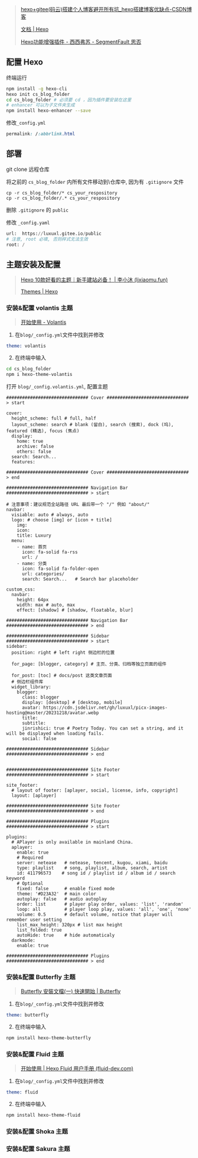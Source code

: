 > [hexo+gitee(码云)搭建个人博客避开所有坑_hexo搭建博客优缺点-CSDN博客](https://blog.csdn.net/weixin_45631738/article/details/104716374)
> 
> [文档 | Hexo](https://hexo.io/zh-cn/docs/)
> 
> [Hexo功能增强插件 - 西西弗苏 - SegmentFault 思否](https://segmentfault.com/a/1190000018402194)

## 配置 Hexo

终端运行

```bash
npm install -g hexo-cli
hexo init cs_blog_folder
cd cs_blog_folder # 必须要 cd ，因为插件要安装在这里
# enhancer 可以为子文件夹生成
npm install hexo-enhancer --save
```

修改`_config.yml`

```css
permalink: /:abbrlink.html
```

## 部署

git clone 远程仓库

将之前的 `cs_blog_folder` 内所有文件移动到\仓库中, 因为有 `.gitignore` 文件

```
cp -r cs_blog_folder/* cs_your_respository
cp -r cs_blog_folder/.* cs_your_respository
```

删除 `.gitignore` 的 `public`

修改 `_config.yaml`

```python
url:  https://luxuxl.gitee.io/public
# 注意, root 必填, 否则样式无法生效
root: /
```

## 主题安装及配置

>[Hexo 10款好看的主题｜新手建站必备！ | 李小沐 (lixiaomu.fun)](https://blog.lixiaomu.fun/posts/43857/)
> 
> [Themes | Hexo](https://hexo.io/themes/)

### 安装&配置 volantis 主题

> [开始使用 - Volantis](https://volantis.js.org/v6/getting-started/)

1. 在`blog/_config.yml`文件中找到并修改
```nasm
theme: volantis
```

2. 在终端中输入
```bash
cd cs_blog_folder
npm i hexo-theme-volantis
```

打开 `blog/_config.volantis.yml`, 配置主题

```
############################### Cover ############################### > start

cover:
  height_scheme: full # full, half 
  layout_scheme: search # blank (留白), search (搜索), dock (坞), featured (精选), focus (焦点)
  display:
    home: true
    archive: false
    others: false
  search: Search...
  features: 

############################### Cover ############################### > end

############################### Navigation Bar ############################### > start

# 注意事项：建议规范全站路径 URL 最后带一个 "/" 例如 "about/"
navbar:
  visiable: auto # always, auto
  logo: # choose [img] or [icon + title]
    img: 
    icon:
    title: Luxury
  menu:
    - name: 首页
      icon: fa-solid fa-rss
      url: /
    - name: 分类
      icon: fa-solid fa-folder-open
      url: categories/
      search: Search...   # Search bar placeholder

custom_css:
  navbar:
    height: 64px
    width: max # auto, max
    effect: [shadow] # [shadow, floatable, blur]
    
############################### Navigation Bar ############################### > end

############################### Sidebar ############################### > start
sidebar:
  position: right # left right 侧边栏的位置
  
  for_page: [blogger, category] # 主页、分类、归档等独立页面的组件
  
  for_post: [toc] # docs/post 这类文章页面
  # 侧边栏组件库
  widget_library:
    blogger:
      class: blogger
      display: [desktop] # [desktop, mobile]
      avatar: https://cdn.jsdelivr.net/gh/luxuxl/picx-images-hosting@master/20231218/avatar.webp
      title:
      subtitle:
      jinrishici: true # Poetry Today. You can set a string, and it will be displayed when loading fails.
      social: false
  
############################### Sidebar ############################### > end


############################### Site Footer ############################### > start

site_footer:
  # layout of footer: [aplayer, social, license, info, copyright]
  layout: [aplayer]
  
############################### Site Footer ############################### > end

############################### Plugins ############################### > start

plugins:
  # APlayer is only available in mainland China.
  aplayer:
    enable: true
    # Required
    server: netease   # netease, tencent, kugou, xiami, baidu
    type: playlist    # song, playlist, album, search, artist
    id: 411796573    # song id / playlist id / album id / search keyword
    # Optional
    fixed: false      # enable fixed mode
    theme: '#D23A32'  # main color
    autoplay: false   # audio autoplay
    order: list       # player play order, values: 'list', 'random'
    loop: all         # player loop play, values: 'all', 'one', 'none'
    volume: 0.5       # default volume, notice that player will remember user setting
    list_max_height: 320px # list max height
    list_folded: true
    autoHide: true    # hide automaticaly
  darkmode:
    enable: true

############################### Plugins ############################### > end
```

### 安装&配置 Butterfly 主题

> [Butterfly 安裝文檔(一) 快速開始 | Butterfly](https://butterfly.js.org/posts/21cfbf15/)

1. 在`blog/_config.yml`文件中找到并修改

```nasm
theme: butterfly
```

2. 在终端中输入
```bash
npm install hexo-theme-butterfly
```

### 安装&配置 Fluid 主题

> [开始使用 | Hexo Fluid 用户手册 (fluid-dev.com)](https://hexo.fluid-dev.com/docs/start/)

1. 在`blog/_config.yml`文件中找到并修改

```nasm
theme: fluid
```

2. 在终端中输入
```bash
npm install hexo-theme-fluid
```

### 安装&配置 Shoka 主题


### 安装&配置 Sakura 主题





